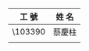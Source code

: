 |工                                 號|姓                                          名|
|---|---|
|\103390|蔡慶柱|
|||
